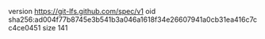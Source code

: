 version https://git-lfs.github.com/spec/v1
oid sha256:ad004f77b8745e3b541b3a046a1618f34e26607941a0cb31ea416c7cc4ce0451
size 141
